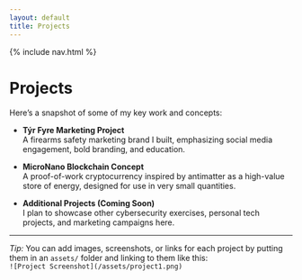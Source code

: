 ```yaml
---
layout: default
title: Projects
---
```


{% include nav.html %}

# Projects

Here’s a snapshot of some of my key work and concepts:

- **Týr Fyre Marketing Project**  
  A firearms safety marketing brand I built, emphasizing social media engagement, bold branding, and education.

- **MicroNano Blockchain Concept**  
  A proof-of-work cryptocurrency inspired by antimatter as a high-value store of energy, designed for use in very small quantities.

- **Additional Projects (Coming Soon)**  
  I plan to showcase other cybersecurity exercises, personal tech projects, and marketing campaigns here.

---

*Tip:* You can add images, screenshots, or links for each project by putting them in an `assets/` folder and linking to them like this:  
`![Project Screenshot](/assets/project1.png)`
